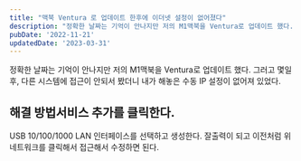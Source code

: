 ```yaml
---
title: "맥북 Ventura 로 업데이트 한후에 이더넷 설정이 없어졌다"
description: "정확한 날짜는 기억이 안나지만 저의 M1맥북을 Ventura로 업데이트 했다.  그러고 몇일 후, 다른 시스템에 접근이 안되서 봤더니 내가 해놓은 수동 IP 설정이 없어져 있었다.   해결 방법  서비스 추가를 클릭한다.  USB 10/100/1000 LAN 인터페이스를 선택하고 생성한..."
pubDate: '2022-11-21'
updatedDate: '2023-03-31'
---
```


정확한 날짜는 기억이 안나지만 저의 M1맥북을 Ventura로 업데이트 했다.
그러고 몇일 후, 다른 시스템에 접근이 안되서 봤더니 내가 해놓은 수동 IP 설정이 없어져 있었다.
## 해결 방법서비스 추가를 클릭한다.
USB 10/100/1000 LAN 인터페이스를 선택하고 생성한다.
잘출력이 되고 이전처럼 위 네트워크를 클릭해서 접근해서 수정하면 된다.